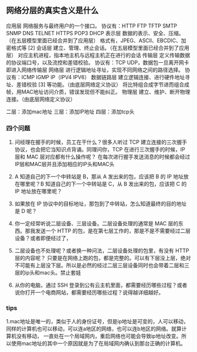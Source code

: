 ## 网络分层的真实含义是什么

应用层
网络服务与最终用户的一个接口。
协议有：HTTP FTP TFTP SMTP SNMP DNS TELNET HTTPS POP3 DHCP
表示层
数据的表示、安全、压缩。（在五层模型里面已经合并到了应用层）
格式有，JPEG、ASCll、EBCDIC、加密格式等 [2] 
会话层
建立、管理、终止会话。（在五层模型里面已经合并到了应用层）
对应主机进程，指本地主机与远程主机正在进行的会话
传输层
定义传输数据的协议端口号，以及流控和差错校验。
协议有：TCP UDP，数据包一旦离开网卡即进入网络传输层
网络层
进行逻辑地址寻址，实现不同网络之间的路径选择。
协议有：ICMP IGMP IP（IPV4 IPV6）
数据链路层
建立逻辑连接、进行硬件地址寻址、差错校验 [3]  等功能。（由底层网络定义协议）
将比特组合成字节进而组合成帧，用MAC地址访问介质，错误发现但不能纠正。
物理层
建立、维护、断开物理连接。（由底层网络定义协议）

二层：添加mac地址
三层：添加IP地址
四层：添加tcp头

### 四个问题
1. 问经理在握手的时候，员工在干什么？很多人听过 TCP 建立连接的三次握手协议，也会把它当知识点背诵。同理问你，TCP 在进行三次握手的时候，IP 层和 MAC 层对应都有什么操作呢？
在每次进行握手发送消息的时候都会经过IP层和MAC层并且添加相应的IP头和MAC头
2. A 知道自己的下一个中转站是 B，那从 A 发出来的包，应该把 B 的 IP 地址放在哪里呢？B 知道自己的下一个中转站是 C，从 B 发出来的包，应该把 C 的 IP 地址放在哪里呢？
2. 如果放在 IP 协议中的目标地址，那包到了中转站，怎么知道最终的目的地址是 D 呢？

3. 你一定经常听说二层设备、三层设备。二层设备处理的通常是 MAC 层的东西。那我发送一个 HTTP 的包，是在第七层工作的，那是不是不需要经过二层设备？或者即便经过了，
3. 二层设备也不处理呢？或者换一种问法，二层设备处理的包里，有没有 HTTP 层的内容呢？
只要是在网络上跑的包，都是完整的。可以有下层没上层，绝对不可能有上层没下层。所以是必然的经过二层三层设备同时也会带着二层和三层的ip头和mac头。禁止套娃
4. 从你的电脑，通过 SSH 登录到公有云主机里面，都需要经历哪些过程？或者说你打开一个电商网站，都需要经历哪些过程？说得越详细越好。


### tips
1.mac地址是唯一的，类似于人的身份证号，但是ip地址是可变的，人可以移动，同样的计算机也可以移动，可以连a地区的网络，也可以连b地区的网络。就算计算机没有移动，
一直处在一个局域网内，重启网络也可能会导致ip地址改变。所以使用mac地址的其中一个原因就是为了在局域网内确认到那台正确的计算机。